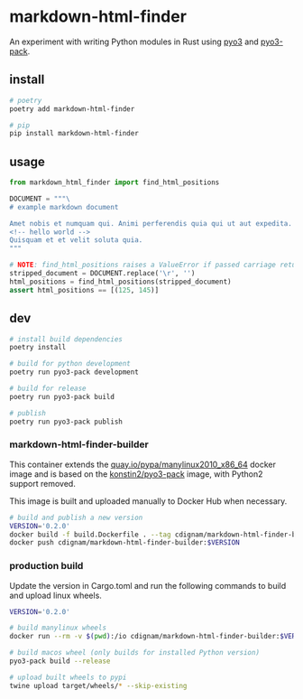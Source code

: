 # markdown-html-finder
An experiment with writing Python modules in Rust using [pyo3](https://github.com/PyO3/pyo3) and [pyo3-pack](https://github.com/PyO3/pyo3-pack).

## install

```bash
# poetry
poetry add markdown-html-finder

# pip
pip install markdown-html-finder
```

## usage

```python
from markdown_html_finder import find_html_positions

DOCUMENT = """\
# example markdown document

Amet nobis et numquam qui. Animi perferendis quia qui ut aut expedita. Ut eveniet quia quaerat.
<!-- hello world -->
Quisquam et et velit soluta quia.
"""

# NOTE: find_html_positions raises a ValueError if passed carriage returns `\r`
stripped_document = DOCUMENT.replace('\r', '')
html_positions = find_html_positions(stripped_document)
assert html_positions == [(125, 145)]
```

## dev
```bash
# install build dependencies
poetry install

# build for python development
poetry run pyo3-pack development

# build for release
poetry run pyo3-pack build

# publish
poetry run pyo3-pack publish
```

### markdown-html-finder-builder
This container extends the [quay.io/pypa/manylinux2010_x86_64](https://quay.io/pypa/manylinux2010_x86_64) docker image and is based on the [konstin2/pyo3-pack](https://hub.docker.com/r/konstin2/pyo3-pack) image, with Python2 support removed.

This image is built and uploaded manually to Docker Hub when necessary.

```bash
# build and publish a new version
VERSION='0.2.0'
docker build -f build.Dockerfile . --tag cdignam/markdown-html-finder-builder:$VERSION
docker push cdignam/markdown-html-finder-builder:$VERSION
```

### production build
Update the version in Cargo.toml and run the following commands to build and upload linux wheels.

```bash
VERSION='0.2.0'

# build manylinux wheels 
docker run --rm -v $(pwd):/io cdignam/markdown-html-finder-builder:$VERSION   build --release

# build macos wheel (only builds for installed Python version)
pyo3-pack build --release

# upload built wheels to pypi
twine upload target/wheels/* --skip-existing
```
